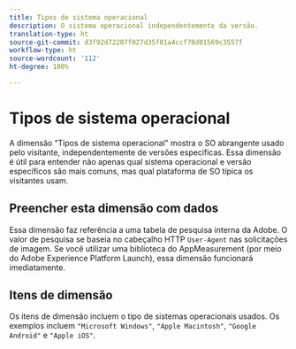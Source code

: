```yaml
---
title: Tipos de sistema operacional
description: O sistema operacional independentemente da versão.
translation-type: ht
source-git-commit: d3f92d72207f027d35f81a4ccf70d01569c3557f
workflow-type: ht
source-wordcount: '112'
ht-degree: 100%

---
```



# Tipos de sistema operacional

A dimensão “Tipos de sistema operacional” mostra o SO abrangente usado pelo visitante, independentemente de versões específicas. Essa dimensão é útil para entender não apenas qual sistema operacional e versão específicos são mais comuns, mas qual plataforma de SO típica os visitantes usam.

## Preencher esta dimensão com dados

Essa dimensão faz referência a uma tabela de pesquisa interna da Adobe. O valor de pesquisa se baseia no cabeçalho HTTP `User-Agent` nas solicitações de imagem. Se você utilizar uma biblioteca do AppMeasurement (por meio do Adobe Experience Platform Launch), essa dimensão funcionará imediatamente.

## Itens de dimensão

Os itens de dimensão incluem o tipo de sistemas operacionais usados. Os exemplos incluem `"Microsoft Windows"`, `"Apple Macintosh"`, `"Google Android"` e `"Apple iOS"`.
